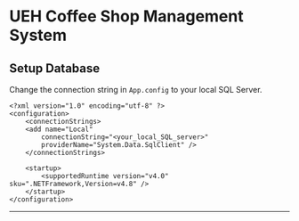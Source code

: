 # UEH Coffee Shop Management System

## Setup Database

Change the connection string in `App.config` to your local SQL Server.

```config
<?xml version="1.0" encoding="utf-8" ?>
<configuration>
    <connectionStrings>
    <add name="Local"
        connectionString="<your_local_SQL_server>"
        providerName="System.Data.SqlClient" />
    </connectionStrings>

    <startup>
        <supportedRuntime version="v4.0" sku=".NETFramework,Version=v4.8" />
    </startup>
</configuration>
```

---
